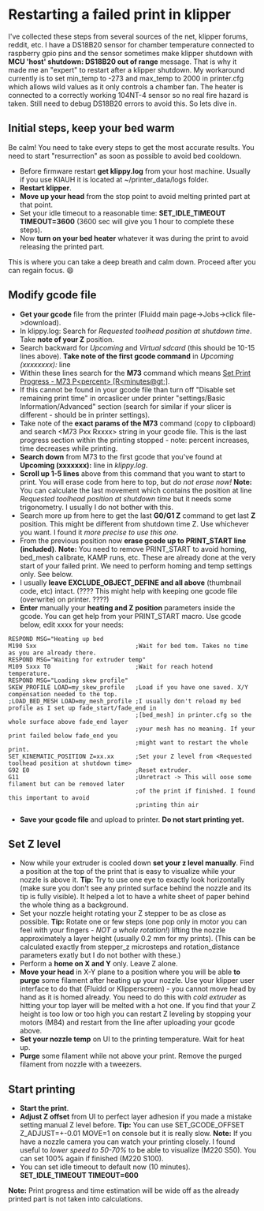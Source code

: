 # Restarting a failed print in klipper

I've collected these steps from several sources of the net, klipper forums, reddit, etc. I have a DS18B20 sensor for chamber temperature connected to raspberry gpio pins and the sensor sometimes make klipper shutdown with **MCU 'host' shutdown: DS18B20 out of range** message. That is why it made me an "expert" to restart after a klipper shutdown. My workaround currently is to set min_temp to -273 and max_temp to 2000 in printer.cfg which allows wild values as it only controls a chamber fan. The heater is connected to a correctly working 104NT-4 sensor so no real fire hazard is taken. Still need to debug DS18B20 errors to avoid this. So lets dive in.

## Initial steps, keep your bed warm

Be calm! You need to take every steps to get the most accurate results. You need to start "resurrection" as soon as possible to avoid bed cooldown.

- Before firmware restart **get klippy.log** from your host machine. Usually if you use KIAUH it is located at ~/printer_data/logs folder.
- **Restart klipper**.
- **Move up your head** from the stop point to avoid melting printed part at that point.
- Set your idle timeout to a reasonable time: **SET_IDLE_TIMEOUT TIMEOUT=3600** (3600 sec will give you 1 hour to complete these steps).
- Now **turn on your bed heater** whatever it was during the print to avoid releasing the printed part.

This is where you can take a deep breath and calm down. Proceed after you can regain focus. :smile:

## Modify gcode file

- **Get your gcode** file from the printer (Fluidd main page->Jobs->click file->download). 
- In klippy.log: Search for *Requested toolhead position at shutdown time*. Take **note of your Z** position.
- Search backward for *Upcoming* and *Virtual sdcard* (this should be 10-15 lines above). **Take note of the first gcode command** in *Upcoming (xxxxxxxx):* line
- Within these lines search for the **M73** command which means [Set Print Progress - M73 P&lt;percent&gt; [R&lt;minutes@gt;]](https://marlinfw.org/docs/gcode/M073.html).
- If this cannot be found in your gcode file than turn off "Disable set remaining print time" in orcaslicer under printer "settings/Basic Information/Advanced" section (search for similar if your slicer is different - should be in printer settings).
- Take note of the **exact params of the M73** command (copy to clipboard) and search &lt;M73 Pxx Rxxxx&gt; string in your gcode file. This is the last progress section within the printing stopped - note: percent increases, time decreases while printing.
- **Search down** from M73 to the first gcode that you've found at **Upcoming (xxxxxxx):** line in *klippy.log*.
- **Scroll up 1-5 lines** above from this command that you want to start to print. You will erase code from here to top, but *do not erase now!* **Note:** You can calculate the last movement which contains the position at line *Requested toolhead position at shutdown time* but it needs some trigonometry. I usually I do not bother with this.
- Search more up from here to get the last **G0/G1 Z** command to get last **Z** position. This might be different from shutdown time Z. Use whichever you want. I found it *more precise to use this one*.
- From the previous position now **erase gcode up to PRINT_START line (included)**. **Note:** You need to remove PRINT_START to avoid homing, bed_mesh calibrate, KAMP runs, etc. These are already done at the very start of your failed print. We need to perform homing and temp settings only. See below.
- I usually **leave EXCLUDE_OBJECT_DEFINE and all above** (thumbnail code, etc) intact. (???? This might help with keeping one gcode file (overwrite) on printer. ????)
- **Enter** manually your **heating and Z position** parameters inside the gcode. You can get help from your PRINT_START macro. Use gcode below, edit xxxx for your needs:

```G-code
RESPOND MSG="Heating up bed
M190 Sxx                            ;Wait for bed tem. Takes no time as you are already there.
RESPOND MSG="Waiting for extruder temp"
M109 Sxxx T0                        ;Wait for reach hotend temperature.
RESPOND MSG="Loading skew profile"
SKEW_PROFILE LOAD=my_skew_profile   ;Load if you have one saved. X/Y compensation needed to the top.
;LOAD_BED_MESH LOAD=my_mesh_profile ;I usually don't reload my bed profile as I set up fade_start/fade_end in
                                    ;[bed_mesh] in printer.cfg so the whole surface above fade_end layer 
                                    ;your mesh has no meaning. If your print failed below fade_end you 
                                    ;might want to restart the whole print.
SET_KINEMATIC_POSITION Z=xx.xx      ;Set your Z level from <Requested toolhead position at shutdown time>
G92 E0                              ;Reset extruder.
G11                                 ;Unretract -> This will oose some filament but can be removed later
                                    ;of the print if finished. I found this important to avoid 
                                    ;printing thin air
```

- **Save your gcode file** and upload to printer. **Do not start printing yet.**

## Set Z level

- Now while your extruder is cooled down **set your z level manually**. Find a position at the top of the print that is easy to visualize while your nozzle is above it. **Tip:** Try to use one eye to exactly look horizontally (make sure you don't see any printed surface behind the nozzle and its tip is fully visible). It helped a lot to have a white sheet of paper behind the whole thing as a background.
- Set your nozzle height rotating your Z stepper to be as close as possible. **Tip:** Rotate one or few steps (one pop only in motor you can feel with your fingers - *NOT a whole rotation!*) lifting the nozzle approximately a layer height (usually 0.2 mm for my prints). (This can be calculated exactly from stepper_z microsteps and rotation_distance parameters exatly but I do not bother with these.)
- Perform a **home on X and Y** only. Leave Z alone.
- **Move your head** in X-Y plane to a position where you will be able **to purge** some filament after heating up your nozzle. Use your klipper user interface to do that (Fluidd or Klipperscreen) - you cannot move head by hand as it is homed already. You need to do this with *cold extruder* as hitting your top layer will be melted with a hot one. If you find that your Z height is too low or too high you can restart Z leveling by stopping your motors (M84) and restart from the line after uploading your gcode above.
- **Set your nozzle temp** on UI to the printing temperature. Wait for heat up.
- **Purge** some filament while not above your print. Remove the purged filament from nozzle with a tweezers.

## Start printing

- **Start the print**.
- **Adjust Z offset** from UI to perfect layer adhesion if you made a mistake setting manual Z level before. **Tip:** You can use SET_GCODE_OFFSET Z_ADJUST=+-0.01 MOVE=1 on console but it is really slow. **Note:** If you have a nozzle camera you can watch your printing closely. I found useful to *lower speed to 50-70%* to be able to visualize (M220 S50). You can set 100% again if finished (M220 S100).
- You can set idle timeout to default now (10 minutes). **SET_IDLE_TIMEOUT TIMEOUT=600**

**Note:** Print progress and time estimation will be wide off as the already printed part is not taken into calculations.
